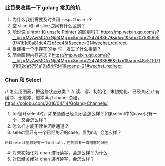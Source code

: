 ### 此目录收集一下 golang 常见的坑

1. 为什么我们需要及时关闭 ```resp.Close()``` ?
2. 空 slice 和 nil slice 之间有什么区别？
3. 能说说 uintptr 和 unsafe.Pointer 的区别吗？
https://mp.weixin.qq.com/s?__biz=MzAwMDAxNjU4Mg==&mid=2247483679&idx=1&sn=7075859e59741b1d0a81dc472b8ce45f&scene=21#wechat_redirect
4. 当连接一个不存在的 ip 时，发生了什么事情？
5. 简单聊聊内存逃逸？https://mp.weixin.qq.com/s?__biz=MzAwMDAxNjU4Mg==&mid=2247483686&idx=1&sn=e48c51107191f02da5751a19a54f7d41&scene=21#wechat_redirect

### Chan 和 Select 
// 怎么用图表，把这些状态分类？
// 读、写、初始化、未初始化、已经关闭
// 有缓冲、无缓冲、缓冲满
// chanel 总结，https://colobu.com/2016/04/14/Golang-Channels/

1. for循环select时，如果通道已经关闭会怎么样？如果select中的case只有一个，又会怎么样？
2. 怎么样才能不读关闭后通道 ?
3. select里只有一个已经关闭的case，置为nil，会怎么样？
```
所以select里最好有一个default，否则将有一直阻塞的风险
```

4. 对未初始化对 chan 进行读写，会怎么样？为什么
5. 对已经关闭对 chan 进行读写，会怎么样？